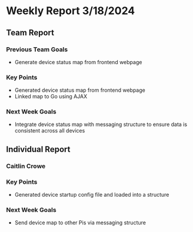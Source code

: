 # Weekly Report 3/18/2024
## Team Report
### Previous Team Goals
- Generate device status map from frontend webpage

### Key Points
- Generated device status map from frontend webpage
- Linked map to Go using AJAX

### Next Week Goals
- Integrate device status map with messaging structure to ensure data is consistent across all devices

## Individual Report
### Caitlin Crowe
### Key Points
- Generated device startup config file and loaded into a structure

### Next Week Goals
- Send device map to other Pis via messaging structure
